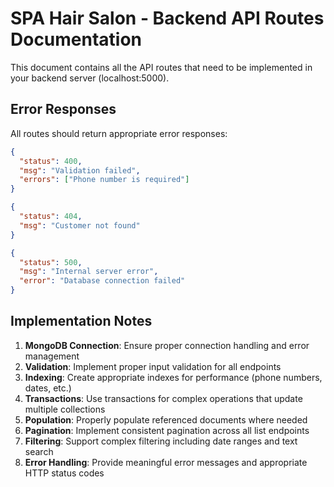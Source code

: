 # SPA Hair Salon - Backend API Routes Documentation

This document contains all the API routes that need to be implemented in your backend server (localhost:5000).

## Error Responses

All routes should return appropriate error responses:

```json
{
  "status": 400,
  "msg": "Validation failed",
  "errors": ["Phone number is required"]
}
```

```json
{
  "status": 404,
  "msg": "Customer not found"
}
```

```json
{
  "status": 500,
  "msg": "Internal server error",
  "error": "Database connection failed"
}
```

## Implementation Notes

1. **MongoDB Connection**: Ensure proper connection handling and error management
2. **Validation**: Implement proper input validation for all endpoints
3. **Indexing**: Create appropriate indexes for performance (phone numbers, dates, etc.)
4. **Transactions**: Use transactions for complex operations that update multiple collections
5. **Population**: Properly populate referenced documents where needed
6. **Pagination**: Implement consistent pagination across all list endpoints
7. **Filtering**: Support complex filtering including date ranges and text search
8. **Error Handling**: Provide meaningful error messages and appropriate HTTP status codes